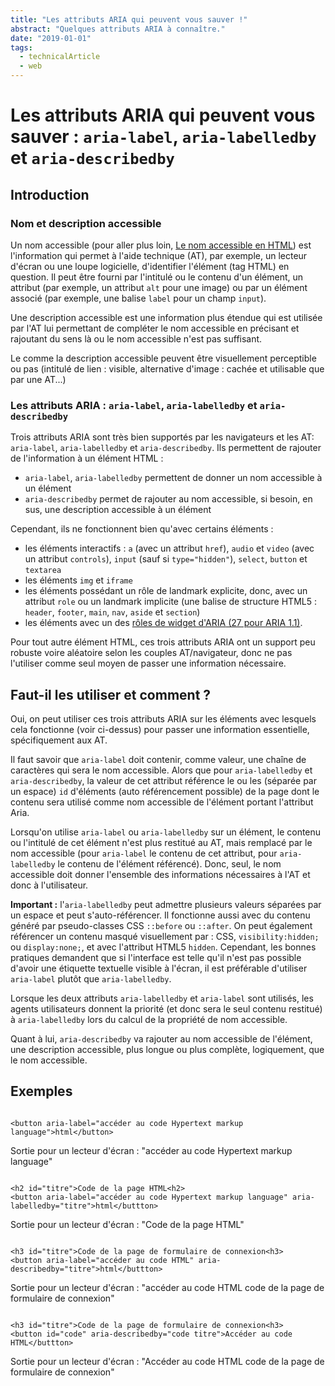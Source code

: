 ```yaml
---
title: "Les attributs ARIA qui peuvent vous sauver !"
abstract: "Quelques attributs ARIA à connaître."
date: "2019-01-01"
tags:
  - technicalArticle
  - web
---
```


# Les attributs <abbr>ARIA</abbr> qui peuvent vous sauver&nbsp;: `aria-label`, `aria-labelledby` et `aria-describedby` 

## Introduction
### Nom et description accessible

Un nom accessible (pour aller plus loin, [Le nom accessible en HTML](../le-nom-accessible-en-html/)) est l'information qui permet à l'aide technique (<abbr>AT</abbr>), par exemple, un lecteur d'écran ou une loupe logicielle, d'identifier l'élément (tag <abbr>HTML</abbr>) en question. Il peut être fourni par l'intitulé ou le contenu d'un élément, un attribut (par exemple, un attribut `alt` pour une image) ou par un élément associé (par exemple, une balise `label` pour un champ `input`).

Une description accessible est une information plus étendue qui est utilisée par l'<abbr>AT</abbr> lui permettant de compléter le nom accessible en précisant et rajoutant du sens là ou le nom accessible n'est pas suffisant.

Le  comme la description accessible peuvent être visuellement perceptible ou pas (intitulé de lien&nbsp;: visible, alternative d'image&nbsp;: cachée et utilisable que par une <abbr>AT</abbr>...)

### Les attributs <abbr>ARIA</abbr>&nbsp;: `aria-label`, `aria-labelledby` et `aria-describedby`

Trois attributs <abbr>ARIA</abbr> sont très bien supportés par les navigateurs et les <abbr>AT</abbr>: `aria-label`, `aria-labelledby` et `aria-describedby`. Ils permettent de rajouter de l'information à un élément <abbr>HTML</abbr>&nbsp;:
- `aria-label`, `aria-labelledby` permettent de donner un nom accessible à un élément
- `aria-describedby` permet de rajouter au nom accessible, si besoin, en sus, une description accessible à un élément

Cependant, ils ne fonctionnent bien qu'avec certains éléments :
- les éléments interactifs&nbsp;: `a` (avec un attribut `href`), `audio` et `video` (avec un attribut `controls`), `input` (sauf si `type="hidden"`), `select`, `button` et `textarea`
- les éléments `img` et `iframe`
- les éléments possédant un rôle de landmark explicite, donc, avec un attribut `role` ou un landmark implicite (une balise de structure <abbr>HTML5</abbr>&nbsp;: `header`, `footer`, `main`, `nav`, `aside` et `section`) 
- les éléments avec un des  <a href="https://www.w3.org/TR/wai-aria-1.1/#widget_roles" lang="en" hreflang="en">rôles de widget d'<abbr>ARIA</abbr> (27 pour <abbr>ARIA</abbr> 1.1)</a>.

Pour tout autre élément <abbr>HTML</abbr>, ces trois attributs <abbr>ARIA</abbr> ont un support peu robuste voire aléatoire selon les couples <abbr>AT</abr>/navigateur, donc ne pas l'utiliser comme seul moyen de passer une information nécessaire.

## Faut-il les utiliser et comment&nbsp;?
	
Oui, on peut utiliser ces trois attributs <abbr>ARIA</abbr> sur les éléments avec lesquels cela fonctionne (voir ci-dessus) pour passer une information essentielle, spécifiquement aux <abbr>AT</abbr>.

Il faut savoir que `aria-label` doit contenir, comme valeur, une chaîne de caractères qui sera le nom accessible. Alors que pour `aria-labelledby` et `aria-describedby`, la valeur de cet attribut référence le  ou les (séparée par un espace) `id` d'éléments (auto référencement possible) de la page dont le contenu sera utilisé comme nom accessible de l'élément portant l'attribut <abbr>Aria</abbr>.

Lorsqu'on utilise `aria-label` ou `aria-labelledby` sur un élément, le contenu ou l'intitulé de cet élément n'est plus restitué au <abbr>AT</abbr>, mais remplacé par le nom accessible (pour `aria-label` le contenu de cet attribut, pour `aria-labelledby` le contenu de l'élément référencé). Donc, seul, le nom accessible doit donner l'ensemble des informations nécessaires à l'<abbr>AT</abbr> et donc à l'utilisateur.

**Important&nbsp;:** l'`aria-labelledby` peut admettre plusieurs valeurs séparées par un espace et peut s'auto-référencer. Il fonctionne aussi avec du contenu généré par pseudo-classes <abbr>CSS</abbr> `::before` ou `::after`. On peut également référencer un contenu masqué visuellement par&nbsp;: <abbr>CSS</abbr>,  `visibility:hidden;` ou `display:none;`, et avec l'attribut <abbr>HTML</abbr>5 `hidden`. Cependant, les bonnes pratiques demandent que si l'interface est telle qu'il n'est pas possible d'avoir une étiquette textuelle visible à l'écran, il est préférable d'utiliser `aria-label` plutôt que `aria-labelledby`. 

Lorsque les deux attributs `aria-labelledby` et `aria-label` sont utilisés, les agents utilisateurs donnent la priorité (et donc sera le seul contenu restitué) à `aria-labelledby` lors du calcul de la propriété de nom accessible. 

Quant à lui, `aria-describedby` va rajouter au nom accessible de l'élément, une description accessible, plus longue ou plus complète, logiquement, que le nom accessible. 

## Exemples

<pre><code class="html">
&lt;button aria-label="accéder au code Hypertext markup language"&gt;html&lt;/button&gt;
</code></pre>
Sortie pour un lecteur d'écran : "accéder au code Hypertext markup language"

<pre><code class="html">
&lt;h2 id="titre"&gt;Code de la page HTML&lt;h2&gt;
&lt;button aria-label="accéder au code Hypertext markup language" aria-labelledby="titre"&gt;html&lt;/buttton&gt;
</code></pre>
Sortie pour un lecteur d'écran : "Code de la page HTML"

<pre><code class="html">
&lt;h3 id="titre"&gt;Code de la page de formulaire de connexion&lt;h3&gt;
&lt;button aria-label="accéder au code HTML" aria-describedby="titre"&gt;html&lt;/buttton&gt;
</code></pre>
Sortie pour un lecteur d'écran : "accéder au code HTML code de la page de formulaire de connexion"

<pre><code class="html">
&lt;h3 id="titre"&gt;Code de la page de formulaire de connexion&lt;h3&gt;
&lt;button id="code" aria-describedby="code titre"&gt;Accéder au code HTML&lt;/buttton&gt;
</code></pre>
Sortie pour un lecteur d'écran : "Accéder au code HTML code de la page de formulaire de connexion"
